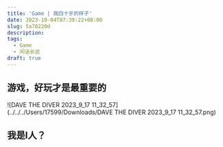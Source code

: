 ```yaml
---
title: 'Game | 我四十岁的样子'
date: 2023-10-04T07:39:22+08:00
slug: 5a70220d
description: 
tags:
  - Game
  - 闲话长说
draft: true
---
```


## 游戏，好玩才是最重要的

![DAVE THE DIVER 2023_9_17 11_32_57](../../../Users/17599/Downloads/DAVE THE DIVER 2023_9_17 11_32_57.png)



## 我是I人？

